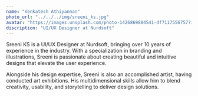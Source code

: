 ```yaml
---
name: "Venkatesh Athiyannan"
photo_url: "../../../img/sreeni_ks.jpg"
avatar: "https://images.unsplash.com/photo-1426869884541-df7117556757?ixlib=rb-0.3.5&ixid=eyJhcHBfaWQiOjEyMDd9&s=6f3f4a6f359875679161702e81f2337a&auto=format&fit=crop&w=160&q=80"
discription: "UI/UX Designer at Nurdsoft"
---
```


Sreeni KS is a UI/UX Designer at Nurdsoft, bringing over 10 years of experience in the industry. With a specialization in branding and illustrations, Sreeni is passionate about creating beautiful and intuitive designs that elevate the user experience.

Alongside his design expertise, Sreeni is also an accomplished artist, having conducted art exhibitions. His multidimensional skills allow him to blend creativity, usability, and storytelling to deliver design solutions.